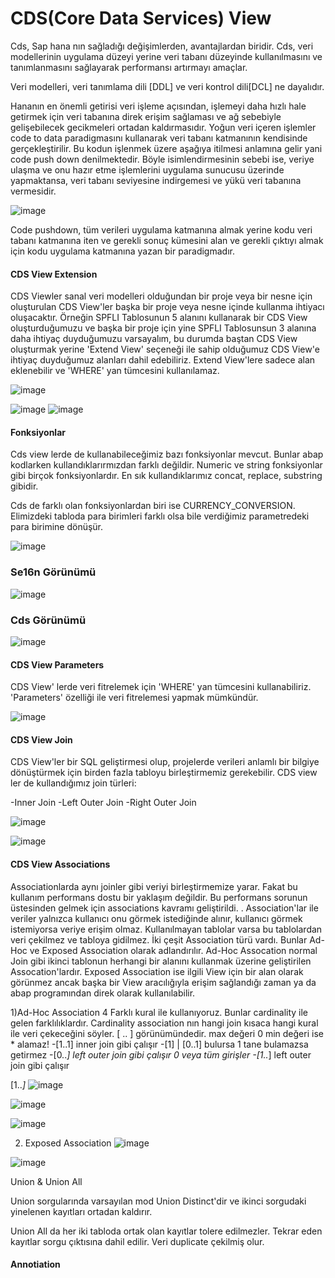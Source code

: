 # CDS(Core Data Services) View

  Cds, Sap hana nın sağladığı değişimlerden, avantajlardan biridir.
Cds, veri modellerinin uygulama düzeyi yerine veri tabanı düzeyinde kullanılmasını ve tanımlanmasını sağlayarak performansı artırmayı amaçlar.

  Veri modelleri, veri tanımlama dili [DDL] ve veri kontrol dili[DCL] ne dayalıdır.

  Hananın en önemli getirisi veri işleme açısından, işlemeyi daha hızlı hale getirmek için veri tabanına direk erişim sağlaması ve ağ sebebiyle gelişebilecek gecikmeleri ortadan kaldırmasıdır.
Yoğun veri içeren işlemler  code to data paradigmasını kullanarak veri tabanı katmanının kendisinde gerçekleştirilir. Bu kodun işlenmek üzere aşağıya itilmesi anlamına gelir yani code push down denilmektedir. Böyle isimlendirmesinin sebebi ise, veriye ulaşma ve onu hazır etme işlemlerini uygulama sunucusu üzerinde yapmaktansa, veri tabanı seviyesine indirgemesi ve yükü veri tabanına vermesidir. 

![image](https://user-images.githubusercontent.com/76265899/202611456-918e2cfb-6d46-47f6-8cea-a6b3fdd3b939.png)

  Code pushdown, tüm verileri uygulama katmanına almak yerine kodu veri tabanı katmanına iten ve gerekli sonuç kümesini alan ve gerekli çıktıyı almak için kodu uygulama katmanına yazan bir paradigmadır.

#### CDS View Extension 

  CDS Viewler sanal veri modelleri olduğundan bir proje veya bir nesne için oluşturulan CDS View'ler başka bir proje veya nesne içinde kullanma ihtiyacı oluşacaktır. 
Örneğin SPFLI Tablosunun 5 alanını kullanarak bir CDS View oluşturduğumuzu ve başka bir proje için yine SPFLI Tablosunsun 3 alanına daha ihtiyaç duyduğumuzu varsayalım, bu durumda baştan CDS View oluşturmak yerine 'Extend View' seçeneği ile sahip olduğumuz CDS View'e ihtiyaç duyduğumuz alanları dahil edebiliriz. Extend View'lere sadece alan eklenebilir ve 'WHERE' yan tümcesini kullanılamaz.

![image](https://user-images.githubusercontent.com/76265899/202612936-6b5b5749-0c0c-4207-b0d2-2cf2ebc82598.png)

![image](https://user-images.githubusercontent.com/76265899/202613492-ee4ea526-f290-4fce-b104-58fac4768bb0.png)
![image](https://user-images.githubusercontent.com/76265899/202613538-f24fcccf-9272-4c62-a523-7dc8975ac003.png)

#### Fonksiyonlar

  Cds view lerde de kullanabileceğimiz bazı fonksiyonlar mevcut. Bunlar abap kodlarken kullandıklarırmızdan farklı değildir. Numeric ve string fonksiyonlar gibi birçok fonksiyonlardır. En sık kullandıklarımız concat, replace, substring gibidir.
  
  Cds de farklı olan fonksiyonlardan biri ise CURRENCY_CONVERSION.
  Elimizdeki tabloda para birimleri farklı olsa bile verdiğimiz parametredeki para birimine dönüşür.

![image](https://user-images.githubusercontent.com/76265899/202614248-3d8a5649-9329-4adc-8c93-8f3b2720271f.png)
### Se16n Görünümü
![image](https://user-images.githubusercontent.com/76265899/202614369-6ff76e39-7e93-4b49-a2f2-6c92ccaf98ff.png)

### Cds Görünümü
![image](https://user-images.githubusercontent.com/76265899/202614273-464a93d3-1733-421f-a0d8-e6e7ff86fa98.png)

#### CDS View Parameters

  CDS View' lerde veri fitrelemek için 'WHERE' yan tümcesini kullanabiliriz. 'Parameters' özelliği ile veri fitrelemesi yapmak mümkündür.

![image](https://user-images.githubusercontent.com/76265899/202615091-0773ff8a-aa21-404e-99bd-6adcdf12271d.png)

#### CDS View Join

  CDS View'ler bir SQL geliştirmesi olup, projelerde verileri anlamlı bir bilgiye dönüştürmek için birden fazla tabloyu birleştirmemiz gerekebilir. CDS view ler de kullandığımız join türleri: 

-Inner Join
-Left Outer Join
-Right Outer Join

![image](https://user-images.githubusercontent.com/76265899/202615713-b26a66cf-88c7-4ed2-8db2-3b0412df8100.png)

![image](https://user-images.githubusercontent.com/76265899/202615744-fa8c3651-4472-4587-b127-ec8425949b76.png)

#### CDS View Associations

  Associationlarda aynı joinler gibi veriyi birleştirmemize yarar. Fakat bu kullanım performans dostu bir yaklaşım değildir.
  Bu performans sorunun üstesinden gelmek için associations kavramı geliştirildi. . Association'lar ile veriler yalnızca kullanıcı onu görmek istediğinde alınır, kullanıcı görmek istemiyorsa veriye erişim olmaz. Kullanılmayan tablolar varsa bu tablolardan veri çekilmez ve tabloya gidilmez. İki çeşit Association türü vardı. Bunlar Ad-Hoc ve Exposed Association olarak adlandırılır. Ad-Hoc Assocation normal Join gibi ikinci tablonun herhangi bir alanını kullanmak üzerine geliştirilen Assocation'lardır. Exposed Association ise ilgili View için bir alan olarak görünmez ancak başka bir View aracılığıyla erişim sağlandığı zaman ya da abap programından direk olarak kullanılabilir.
  
  1)Ad-Hoc Association
    4 Farklı kural ile kullanıyoruz. Bunlar cardinality ile gelen farklılıklardır. Cardinality association nın hangi join kısaca hangi kural ile veri çekeceğini söyler. [ .. ] görünümündedir.
    max değeri 0 min değeri ise * alamaz!
-[1..1]       inner join gibi çalışır
-[1] | [0..1] bulursa 1 tane bulamazsa getirmez
-[0..*]       left outer join gibi çalışır 0 veya tüm girişler
-[1..*]       left outer join gibi çalışır
    
  [1..*]*
![image](https://user-images.githubusercontent.com/76265899/202618344-9f601a9d-f030-49c1-b01a-4dff0ad9d8c0.png)

![image](https://user-images.githubusercontent.com/76265899/202618387-cedbae26-73b6-4236-9abb-8f467dfdeb8c.png)

![image](https://user-images.githubusercontent.com/76265899/202618582-ca9f6b7d-0606-4c52-a325-af53984c9cf6.png)


2) Exposed Association
  ![image](https://user-images.githubusercontent.com/76265899/202619066-c5d09030-58c2-4d76-92db-561a99ba9fd4.png)
  
  ![image](https://user-images.githubusercontent.com/76265899/202619133-27a42835-e617-4edb-b3bb-44c02b2549af.png)

Union & Union All

  Union sorgularında varsayılan mod Union Distinct'dir ve ikinci sorgudaki yinelenen kayıtları ortadan kaldırır.

  Union All da her iki tabloda ortak olan kayıtlar tolere edilmezler. Tekrar eden kayıtlar sorgu çıktısına dahil edilir. Veri duplicate çekilmiş olur.


#### Annotiation
